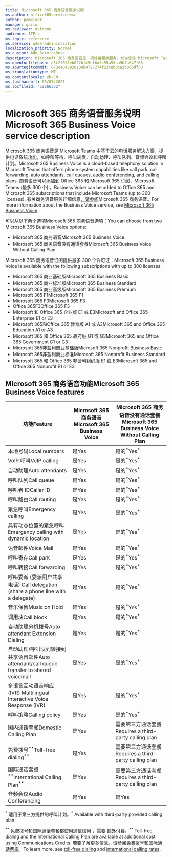 ```yaml
---
title: Microsoft 365 商务语音服务说明
ms.author: office365servicedesc
author: pamelaar
manager: gailw
ms.reviewer: dstrome
audience: ITPro
ms.topic: reference
ms.service: o365-administration
localization_priority: Normal
ms.custom: Adm_ServiceDesc
description: Microsoft 365 商务语音是一项外接程序服务，允许您将 Microsoft Teams用于电话呼叫。 这结合了电话系统、国内呼叫计划、短信和音频会议。
ms.openlocfilehash: d5c2f0f8eb027bfc5ef6a9c55a53aa9b7a647f68
ms.sourcegitcommit: 073ce0a092023eb4727274f22ceb8ca2b806df58
ms.translationtype: MT
ms.contentlocale: zh-CN
ms.lasthandoff: 05/07/2021
ms.locfileid: "52266352"
---
```

# <a name="microsoft-365-business-voice-service-description"></a><span data-ttu-id="133e8-104">Microsoft 365 商务语音服务说明</span><span class="sxs-lookup"><span data-stu-id="133e8-104">Microsoft 365 Business Voice service description</span></span>

<span data-ttu-id="133e8-105">Microsoft 365 商务语音是 Microsoft Teams 中基于云的电话服务解决方案，提供电话系统功能，如呼叫等待、呼叫转发、自动助理、呼叫队列、音频会议和呼叫计划。</span><span class="sxs-lookup"><span data-stu-id="133e8-105">Microsoft 365 Business Voice is a cloud-based telephony solution in Microsoft Teams that offers phone system capabilities like call park, call forwarding, auto attendants, call queues, audio conferencing, and calling plans.</span></span> <span data-ttu-id="133e8-106">商务语音可以添加到 Office 365 和 Microsoft 365 订阅，Microsoft Teams (最多 300 个) 。</span><span class="sxs-lookup"><span data-stu-id="133e8-106">Business Voice can be added to Office 365 and Microsoft 365 subscriptions that include Microsoft Teams (up to 300 licenses).</span></span> <span data-ttu-id="133e8-107">有关商务语音服务详细信息[，请参阅](/MicrosoftTeams/business-voice/whats-business-voice)Microsoft 365 商务语音。</span><span class="sxs-lookup"><span data-stu-id="133e8-107">For more information about the Business Voice service, see [Microsoft 365 Business Voice](/MicrosoftTeams/business-voice/whats-business-voice).</span></span>

<span data-ttu-id="133e8-108">可以从以下两个选项Microsoft 365 商务语音选项：</span><span class="sxs-lookup"><span data-stu-id="133e8-108">You can choose from two Microsoft 365 Business Voice options:</span></span>

- <span data-ttu-id="133e8-109">Microsoft 365 商务语音</span><span class="sxs-lookup"><span data-stu-id="133e8-109">Microsoft 365 Business Voice</span></span>
- <span data-ttu-id="133e8-110">Microsoft 365 商务语音没有通话套餐</span><span class="sxs-lookup"><span data-stu-id="133e8-110">Microsoft 365 Business Voice Without Calling Plan</span></span>

<span data-ttu-id="133e8-111">Microsoft 365 商务语音订阅提供最多 300 个许可证：</span><span class="sxs-lookup"><span data-stu-id="133e8-111">Microsoft 365 Business Voice is available with the following subscriptions with up to 300 licenses:</span></span>

- <span data-ttu-id="133e8-112">Microsoft 365 商业基础版</span><span class="sxs-lookup"><span data-stu-id="133e8-112">Microsoft 365 Business Basic</span></span>
- <span data-ttu-id="133e8-113">Microsoft 365 商业标准版</span><span class="sxs-lookup"><span data-stu-id="133e8-113">Microsoft 365 Business Standard</span></span>
- <span data-ttu-id="133e8-114">Microsoft 365 商业高级版</span><span class="sxs-lookup"><span data-stu-id="133e8-114">Microsoft 365 Business Premium</span></span>
- <span data-ttu-id="133e8-115">Microsoft 365 F1</span><span class="sxs-lookup"><span data-stu-id="133e8-115">Microsoft 365 F1</span></span>
- <span data-ttu-id="133e8-116">Microsoft 365 F3</span><span class="sxs-lookup"><span data-stu-id="133e8-116">Microsoft 365 F3</span></span>
- <span data-ttu-id="133e8-117">Office 365F3</span><span class="sxs-lookup"><span data-stu-id="133e8-117">Office 365 F3</span></span>
- <span data-ttu-id="133e8-118">Microsoft 和 Office 365 企业版 E1 或 E3</span><span class="sxs-lookup"><span data-stu-id="133e8-118">Microsoft and Office 365 Enterprise E1 or E3</span></span>
- <span data-ttu-id="133e8-119">Microsoft 365和Office 365 教育版 A1 或 A3</span><span class="sxs-lookup"><span data-stu-id="133e8-119">Microsoft 365 and Office 365 Education A1 or A3</span></span>
- <span data-ttu-id="133e8-120">Microsoft 365 和 Office 365 政府版 G1 或 G3</span><span class="sxs-lookup"><span data-stu-id="133e8-120">Microsoft 365 and Office 365 Government G1 or G3</span></span>
- <span data-ttu-id="133e8-121">Microsoft 365非盈利商业基础版</span><span class="sxs-lookup"><span data-stu-id="133e8-121">Microsoft 365 Nonprofit Business Basic</span></span>
- <span data-ttu-id="133e8-122">Microsoft 365非盈利商业标准</span><span class="sxs-lookup"><span data-stu-id="133e8-122">Microsoft 365 Nonprofit Business Standard</span></span>
- <span data-ttu-id="133e8-123">Microsoft 365 和 Office 365 非营利组织版 E1 或 E3</span><span class="sxs-lookup"><span data-stu-id="133e8-123">Microsoft 365 and Office 365 Nonprofit E1 or E3</span></span>

## <a name="microsoft-365-business-voice-features"></a><span data-ttu-id="133e8-124">Microsoft 365 商务语音功能</span><span class="sxs-lookup"><span data-stu-id="133e8-124">Microsoft 365 Business Voice features</span></span>

| <span data-ttu-id="133e8-125">功能</span><span class="sxs-lookup"><span data-stu-id="133e8-125">Feature</span></span> | <span data-ttu-id="133e8-126">Microsoft 365 商务语音</span><span class="sxs-lookup"><span data-stu-id="133e8-126">Microsoft 365 Business Voice</span></span> | <span data-ttu-id="133e8-127">Microsoft 365 商务语音没有通话套餐</span><span class="sxs-lookup"><span data-stu-id="133e8-127">Microsoft 365 Business Voice Without Calling Plan</span></span> |
|--------------------------------------------------------|------------------------------|---------------------------------------------------|
| <span data-ttu-id="133e8-128">本地号码</span><span class="sxs-lookup"><span data-stu-id="133e8-128">Local numbers</span></span> | <span data-ttu-id="133e8-129">是</span><span class="sxs-lookup"><span data-stu-id="133e8-129">Yes</span></span> | <span data-ttu-id="133e8-130">是的<sup>\*</sup></span><span class="sxs-lookup"><span data-stu-id="133e8-130">Yes<sup>\*</sup></span></span> |
| <span data-ttu-id="133e8-131">VoIP 呼叫</span><span class="sxs-lookup"><span data-stu-id="133e8-131">VoIP calling</span></span> | <span data-ttu-id="133e8-132">是</span><span class="sxs-lookup"><span data-stu-id="133e8-132">Yes</span></span> | <span data-ttu-id="133e8-133">是的<sup>\*</sup></span><span class="sxs-lookup"><span data-stu-id="133e8-133">Yes<sup>\*</sup></span></span> |
| <span data-ttu-id="133e8-134">自动助理</span><span class="sxs-lookup"><span data-stu-id="133e8-134">Auto attendants</span></span> | <span data-ttu-id="133e8-135">是</span><span class="sxs-lookup"><span data-stu-id="133e8-135">Yes</span></span> | <span data-ttu-id="133e8-136">是的<sup>\*</sup></span><span class="sxs-lookup"><span data-stu-id="133e8-136">Yes<sup>\*</sup></span></span> |
| <span data-ttu-id="133e8-137">呼叫队列</span><span class="sxs-lookup"><span data-stu-id="133e8-137">Call queue</span></span> | <span data-ttu-id="133e8-138">是</span><span class="sxs-lookup"><span data-stu-id="133e8-138">Yes</span></span> | <span data-ttu-id="133e8-139">是的<sup>\*</sup></span><span class="sxs-lookup"><span data-stu-id="133e8-139">Yes<sup>\*</sup></span></span> |
| <span data-ttu-id="133e8-140">呼叫者 ID</span><span class="sxs-lookup"><span data-stu-id="133e8-140">Caller ID</span></span> | <span data-ttu-id="133e8-141">是</span><span class="sxs-lookup"><span data-stu-id="133e8-141">Yes</span></span> | <span data-ttu-id="133e8-142">是的<sup>\*</sup></span><span class="sxs-lookup"><span data-stu-id="133e8-142">Yes<sup>\*</sup></span></span> |
| <span data-ttu-id="133e8-143">呼叫路由</span><span class="sxs-lookup"><span data-stu-id="133e8-143">Call routing</span></span> | <span data-ttu-id="133e8-144">是</span><span class="sxs-lookup"><span data-stu-id="133e8-144">Yes</span></span> | <span data-ttu-id="133e8-145">是的<sup>\*</sup></span><span class="sxs-lookup"><span data-stu-id="133e8-145">Yes<sup>\*</sup></span></span> |
| <span data-ttu-id="133e8-146">紧急呼叫</span><span class="sxs-lookup"><span data-stu-id="133e8-146">Emergency calling</span></span> | <span data-ttu-id="133e8-147">是</span><span class="sxs-lookup"><span data-stu-id="133e8-147">Yes</span></span> | <span data-ttu-id="133e8-148">是的<sup>\*</sup></span><span class="sxs-lookup"><span data-stu-id="133e8-148">Yes<sup>\*</sup></span></span> |
| <span data-ttu-id="133e8-149">具有动态位置的紧急呼叫</span><span class="sxs-lookup"><span data-stu-id="133e8-149">Emergency calling with dynamic location</span></span> | <span data-ttu-id="133e8-150">是</span><span class="sxs-lookup"><span data-stu-id="133e8-150">Yes</span></span> | <span data-ttu-id="133e8-151">是的<sup>\*</sup></span><span class="sxs-lookup"><span data-stu-id="133e8-151">Yes<sup>\*</sup></span></span> |
| <span data-ttu-id="133e8-152">语音邮件</span><span class="sxs-lookup"><span data-stu-id="133e8-152">Voice Mail</span></span> | <span data-ttu-id="133e8-153">是</span><span class="sxs-lookup"><span data-stu-id="133e8-153">Yes</span></span> | <span data-ttu-id="133e8-154">是的<sup>\*</sup></span><span class="sxs-lookup"><span data-stu-id="133e8-154">Yes<sup>\*</sup></span></span> |
| <span data-ttu-id="133e8-155">呼叫寄存</span><span class="sxs-lookup"><span data-stu-id="133e8-155">Call park</span></span> | <span data-ttu-id="133e8-156">是</span><span class="sxs-lookup"><span data-stu-id="133e8-156">Yes</span></span> | <span data-ttu-id="133e8-157">是的<sup>\*</sup></span><span class="sxs-lookup"><span data-stu-id="133e8-157">Yes<sup>\*</sup></span></span> |
| <span data-ttu-id="133e8-158">呼叫转接</span><span class="sxs-lookup"><span data-stu-id="133e8-158">Call forwarding</span></span> | <span data-ttu-id="133e8-159">是</span><span class="sxs-lookup"><span data-stu-id="133e8-159">Yes</span></span> | <span data-ttu-id="133e8-160">是的<sup>\*</sup></span><span class="sxs-lookup"><span data-stu-id="133e8-160">Yes<sup>\*</sup></span></span> |
| <span data-ttu-id="133e8-161">呼叫委派 (委派用户共享电话) </span><span class="sxs-lookup"><span data-stu-id="133e8-161">Call delegation (share a phone line with a delegate)</span></span> | <span data-ttu-id="133e8-162">是</span><span class="sxs-lookup"><span data-stu-id="133e8-162">Yes</span></span> | <span data-ttu-id="133e8-163">是的<sup>\*</sup></span><span class="sxs-lookup"><span data-stu-id="133e8-163">Yes<sup>\*</sup></span></span> |
| <span data-ttu-id="133e8-164">音乐保留</span><span class="sxs-lookup"><span data-stu-id="133e8-164">Music on Hold</span></span> | <span data-ttu-id="133e8-165">是</span><span class="sxs-lookup"><span data-stu-id="133e8-165">Yes</span></span> | <span data-ttu-id="133e8-166">是的<sup>\*</sup></span><span class="sxs-lookup"><span data-stu-id="133e8-166">Yes<sup>\*</sup></span></span> |
| <span data-ttu-id="133e8-167">调用块</span><span class="sxs-lookup"><span data-stu-id="133e8-167">Call block</span></span> | <span data-ttu-id="133e8-168">是</span><span class="sxs-lookup"><span data-stu-id="133e8-168">Yes</span></span> | <span data-ttu-id="133e8-169">是的<sup>\*</sup></span><span class="sxs-lookup"><span data-stu-id="133e8-169">Yes<sup>\*</sup></span></span> |
| <span data-ttu-id="133e8-170">自动助理分机拨号</span><span class="sxs-lookup"><span data-stu-id="133e8-170">Auto attendant Extension Dialing</span></span> | <span data-ttu-id="133e8-171">是</span><span class="sxs-lookup"><span data-stu-id="133e8-171">Yes</span></span> | <span data-ttu-id="133e8-172">是的<sup>\*</sup></span><span class="sxs-lookup"><span data-stu-id="133e8-172">Yes<sup>\*</sup></span></span> |
| <span data-ttu-id="133e8-173">自动助理/呼叫队列转接到共享语音邮件</span><span class="sxs-lookup"><span data-stu-id="133e8-173">Auto attendant/call queue transfer to shared voicemail</span></span> | <span data-ttu-id="133e8-174">是</span><span class="sxs-lookup"><span data-stu-id="133e8-174">Yes</span></span> | <span data-ttu-id="133e8-175">是的<sup>\*</sup></span><span class="sxs-lookup"><span data-stu-id="133e8-175">Yes<sup>\*</sup></span></span> |
| <span data-ttu-id="133e8-176">多语言互动语音响应 (IVR) </span><span class="sxs-lookup"><span data-stu-id="133e8-176">Multilingual Interactive Voice Response (IVR)</span></span> | <span data-ttu-id="133e8-177">是</span><span class="sxs-lookup"><span data-stu-id="133e8-177">Yes</span></span> | <span data-ttu-id="133e8-178">是的<sup>\*</sup></span><span class="sxs-lookup"><span data-stu-id="133e8-178">Yes<sup>\*</sup></span></span> |
| <span data-ttu-id="133e8-179">呼叫策略</span><span class="sxs-lookup"><span data-stu-id="133e8-179">Calling policy</span></span> | <span data-ttu-id="133e8-180">是</span><span class="sxs-lookup"><span data-stu-id="133e8-180">Yes</span></span> | <span data-ttu-id="133e8-181">是的<sup>\*</sup></span><span class="sxs-lookup"><span data-stu-id="133e8-181">Yes<sup>\*</sup></span></span> |
| <span data-ttu-id="133e8-182">国内通话套餐</span><span class="sxs-lookup"><span data-stu-id="133e8-182">Domestic Calling Plan</span></span> | <span data-ttu-id="133e8-183">是</span><span class="sxs-lookup"><span data-stu-id="133e8-183">Yes</span></span> | <span data-ttu-id="133e8-184">需要第三方通话套餐</span><span class="sxs-lookup"><span data-stu-id="133e8-184">Requires a third-party calling plan</span></span> |
| <span data-ttu-id="133e8-185">免费拨号<sup>\*\*</sup></span><span class="sxs-lookup"><span data-stu-id="133e8-185">Toll-free dialing<sup>\*\*</sup></span></span> | <span data-ttu-id="133e8-186">是</span><span class="sxs-lookup"><span data-stu-id="133e8-186">Yes</span></span> | <span data-ttu-id="133e8-187">需要第三方通话套餐</span><span class="sxs-lookup"><span data-stu-id="133e8-187">Requires a third-party calling plan</span></span> |
| <span data-ttu-id="133e8-188">国际通话套餐<sup>\*\*</sup></span><span class="sxs-lookup"><span data-stu-id="133e8-188">International Calling Plan<sup>\*\*</sup></span></span> | <span data-ttu-id="133e8-189">是</span><span class="sxs-lookup"><span data-stu-id="133e8-189">Yes</span></span> | <span data-ttu-id="133e8-190">需要第三方通话套餐</span><span class="sxs-lookup"><span data-stu-id="133e8-190">Requires a third-party calling plan</span></span> |
| <span data-ttu-id="133e8-191">音频会议</span><span class="sxs-lookup"><span data-stu-id="133e8-191">Audio Conferencing</span></span> | <span data-ttu-id="133e8-192">是</span><span class="sxs-lookup"><span data-stu-id="133e8-192">Yes</span></span> | <span data-ttu-id="133e8-193">是</span><span class="sxs-lookup"><span data-stu-id="133e8-193">Yes</span></span> |

<span data-ttu-id="133e8-194"><sup>\*</sup> 适用于第三方提供的呼叫计划。</span><span class="sxs-lookup"><span data-stu-id="133e8-194"><sup>\*</sup> Available with third-party provided calling plan.</span></span>

<span data-ttu-id="133e8-195"><sup>\*\*</sup> 免费拨号和国际通话套餐都使用通信信用 ，需要 [额外付费](/microsoftteams/what-are-communications-credits)。</span><span class="sxs-lookup"><span data-stu-id="133e8-195"><sup>\*\*</sup> Toll-free dialing and the International Calling Plan are available at additional cost using [Communications Credits](/microsoftteams/what-are-communications-credits).</span></span> <span data-ttu-id="133e8-196">若要了解更多信息，请参阅[免费拨号和国际](/microsoftteams/toll-free-dialing-limitations-and-restrictions)[通话费率](https://www.microsoft.com/microsoft-365/microsoft-teams/voice-calling?rtc=1#ow-download-rates)。</span><span class="sxs-lookup"><span data-stu-id="133e8-196">To learn more, see [toll-free dialing](/microsoftteams/toll-free-dialing-limitations-and-restrictions) and [international calling rates](https://www.microsoft.com/microsoft-365/microsoft-teams/voice-calling?rtc=1#ow-download-rates).</span></span>
